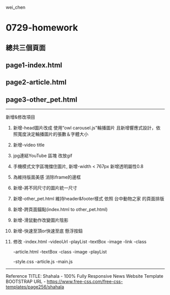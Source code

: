 wei_chen
# 0729-homework


## 總共三個頁面
## page1-index.html
## page2-article.html
## page3-other_pet.html
***

新增&修改項目 
1. 新增-head圖片改成 使用“owl carousel.js"輪播圖片 且新增響應式設計，依照寬度決定輪播圖片的張數＆字體大小
2. 新增-video title
3. jpg連結YouTube 區塊 改放gif
4. 手機模式文字區塊擋住圖片, 新增-width < 767px 新增透明屬性0.8
5. 為維持版面美感 消除iframe的邊框
6. 新增-將不同尺寸的圖片統一尺寸
7. 新增-other_pet.html 維持header&footer樣式 依照 台中動物之家 的頁面排版
8. 新增-跨頁面錨點(index.html to other_pet.html)
9. 新增-滑鼠動作改變圖片陰影
10. 新增-快速至頂or快速至底 懸浮按鈕
11. 修改 
	-index.html -videoUrl
			-playList
			-textBox
			-image
			-link
			-class

			
	-article.html -textBox
			  -class
			  -image
			  -playList
			
	-style.css
	-article.js
	-main.js
***

Reference
TITLE: Shahala - 100% Fully Responsive News Website Template
BOOTSTRAP URL - https://www.free-css.com/free-css-templates/page256/shahala

